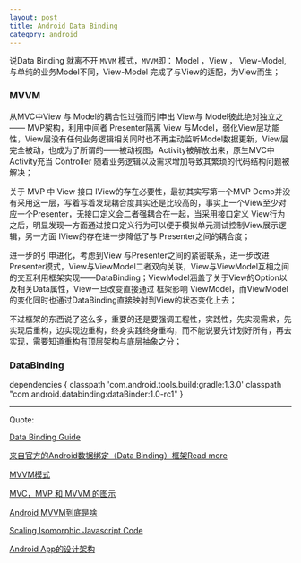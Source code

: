 ```yaml
---
layout: post
title: Android Data Binding
category: android
---
```



说Data Binding 就离不开 `MVVM` 模式，`MVVM`即： Model ，View ， View-Model,与单纯的业务Model不同，View-Model 完成了与View的适配，为View而生；

### MVVM

从MVC中View 与 Model的耦合性过强而引申出 View与 Model彼此绝对独立之 —— MVP架构，利用中间者 Presenter隔离 View 与Model，弱化View层功能性，View层没有任何业务逻辑相关同时也不再主动监听Model数据更新，View层完全被动，也成为了所谓的——被动视图，Activity被解放出来，原生MVC中 Activity充当 Controller 随着业务逻辑以及需求增加导致其繁琐的代码结构问题被解决；

关于 MVP 中 View 接口 IView的存在必要性，最初其实写第一个MVP Demo并没有采用这一层，写着写着发现耦合度其实还是比较高的，事实上一个View至少对应一个Presenter，无接口定义会二者强耦合在一起，当采用接口定义 View行为之后，明显发现一方面通过接口定义行为可以便于模拟单元测试控制View展示逻辑，另一方面 IView的存在进一步降低了与 Presenter之间的耦合度；

进一步的引申进化，考虑到View 与Presenter之间的紧密联系，进一步改进Presenter模式，View与ViewModel二者双向关联，View与ViewModel互相之间的交互利用框架实现——DataBinding；ViewModel涵盖了关于View的Option以及相关Data属性，View一旦改变直接通过 框架影响 ViewModel，而ViewModel的变化同时也通过DataBinding直接映射到View的状态变化上去；

不过框架的东西说了这么多，重要的还是要强调工程性，实践性，先实现需求，先实现后重构，边实现边重构，终身实践终身重构，而不能说要先计划好所有，再去实现，需要知道重构有顶层架构与底层抽象之分；

### DataBinding

dependencies {
    classpath 'com.android.tools.build:gradle:1.3.0'
    classpath "com.android.databinding:dataBinder:1.0-rc1"
}




---

Quote:

[Data Binding Guide](https://developer.android.com/tools/data-binding/guide.html)

[来自官方的Android数据绑定（Data Binding）框架Read more](http://blog.chengyunfeng.com/?p=734)

[MVVM模式](https://github.com/xitu/gold-miner/blob/master/TODO%2Fapproaching-android-with-mvvm.md)

[MVC，MVP 和 MVVM 的图示](http://www.ruanyifeng.com/blog/2015/02/mvcmvp_mvvm.html)

[Android MVVM到底是啥](http://mp.weixin.qq.com/s?__biz=MzA4MjU5NTY0NA==&mid=401410759&idx=1&sn=89f0e3ddf9f21f6a5d4de4388ef2c32f#rd)

[Scaling Isomorphic Javascript Code](http://blog.nodejitsu.com/scaling-isomorphic-javascript-code/)

[Android App的设计架构](http://www.tianmaying.com/tutorial/AndroidMVC)
